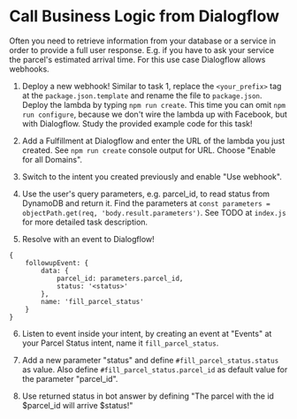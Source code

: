 # Call Business Logic from Dialogflow

Often you need to retrieve information from your database or a service in order to provide a full user response. E.g. if you have to ask your service the parcel's estimated arrival time. For this use case Dialogflow allows webhooks.

1. Deploy a new webhook! Similar to task 1, replace the `<your_prefix>` tag at the `package.json.template` and rename the file to `package.json`. Deploy the lambda by typing `npm run create`. This time you can omit `npm run configure`, because we don't wire the lambda up with Facebook, but with Dialogflow. Study the provided example code for this task! 

2. Add a Fulfillment at Dialogflow and enter the URL of the lambda you just created. See `npm run create` console output for URL. Choose "Enable for all Domains".

3. Switch to the intent you created previously and enable "Use webhook".

4. Use the user's query parameters, e.g. parcel_id, to read status from DynamoDB and return it. Find the parameters at `const parameters = objectPath.get(req, 'body.result.parameters')`. See TODO at `index.js` for more detailed task description.

5. Resolve with an event to Dialogflow!
``` 
{
    followupEvent: {
        data: {
            parcel_id: parameters.parcel_id,
            status: '<status>'
        },
        name: 'fill_parcel_status'
    }
}
```

6. Listen to event inside your intent, by creating an event at "Events" at your Parcel Status intent, name it `fill_parcel_status`.

7. Add a new parameter "status" and define `#fill_parcel_status.status` as value. Also define `#fill_parcel_status.parcel_id` as default value for the parameter "parcel_id".

8. Use returned status in bot answer by defining "The parcel with the id $parcel_id will arrive $status!"
